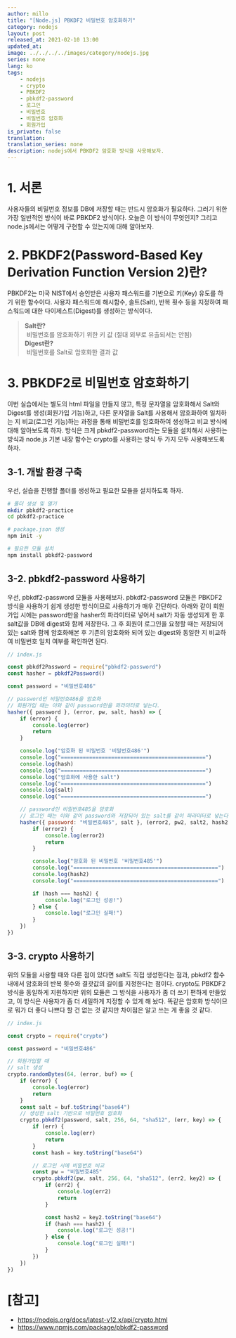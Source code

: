 ```yaml
---
author: millo
title: "[Node.js] PBKDF2 비밀번호 암호화하기"
category: nodejs
layout: post
released_at: 2021-02-10 13:00
updated_at:
image: ../../../../images/category/nodejs.jpg
series: none
lang: ko
tags:
    - nodejs
    - crypto
    - PBKDF2
    - pbkdf2-password
    - 로그인
    - 비밀번호
    - 비밀번호 암호화
    - 회원가입
is_private: false
translation:
translation_series: none
description: nodejs에서 PBKDF2 암호화 방식을 사용해보자.
---
```


# 1. 서론

사용자들의 비밀번호 정보를 DB에 저장할 때는 반드시 암호화가 필요하다. 그러기 위한 가장 일반적인 방식이 바로 PBKDF2 방식이다. 오늘은 이 방식이 무엇인지? 그리고 node.js에서는 어떻게 구현할 수 있는지에 대해 알아보자.

# 2. PBKDF2(Password-Based Key Derivation Function Version 2)란?

PBKDF2는 미국 NIST에서 승인받은 사용자 패스워드를 기반으로 키(Key) 유도를 하기 위한 함수이다. 사용자 패스워드에 해시함수, 솔트(Salt), 반복 횟수 등을 지정하여 패스워드에 대한 다이제스트(Digest)를 생성하는 방식이다.

> **Salt란?** <br /> &nbsp;비밀번호를 암호화하기 위한 키 값 (절대 외부로 유출되서는 안됨) <br /> **Digest란?** <br /> &nbsp;비밀번호를 Salt로 암호화한 결과 값

# 3. PBKDF2로 비밀번호 암호화하기

이번 실습에서는 별도의 html 파일을 만들지 않고, 특정 문자열을 암호화해서 Salt와 Digest를 생성(회원가입 기능)하고, 다른 문자열을 Salt를 사용해서 암호화하여 일치하는 지 비교(로그인 기능)하는 과정을 통해 비밀번호를 암호화하여 생성하고 비교 방식에 대해 알아보도록 하자. 방식은 크게 pbkdf2-password라는 모듈을 설치해서 사용하는 방식과 node.js 기본 내장 함수는 crypto를 사용하는 방식 두 가지 모두 사용해보도록 하자.

## 3-1. 개발 환경 구축

우선, 실습을 진행할 폴더를 생성하고 필요한 모듈을 설치하도록 하자.

```bash
# 폴더 생성 및 열기
mkdir pbkdf2-practice
cd pbkdf2-practice

# package.json 생성
npm init -y

# 필요한 모듈 설치
npm install pbkdf2-password
```

## 3-2. pbkdf2-password 사용하기

우선, pbkdf2-password 모듈을 사용해보자. pbkdf2-password 모듈은 PBKDF2 방식을 사용하기 쉽게 생성한 방식이므로 사용하기가 매우 간단하다. 아래와 같이 회원가입 시에는 password만을 hasher의 파라미터로 넣어서 salt가 자동 생성되게 한 후 salt값을 DB에 digest와 함께 저장한다. 그 후 회원이 로그인을 요청할 때는 저장되어 있는 salt와 함께 암호화해본 후 기존의 암호화와 되어 있는 digest와 동일한 지 비교하여 비밀번호 일치 여부를 확인하면 된다.

```js
// index.js

const pbkdf2Password = require("pbkdf2-password")
const hasher = pbkdf2Password()

const password = "비밀번호486"

// password인 비밀번호486을 암호화
// 회원가입 때는 이와 같이 password만을 파라미터로 넣는다.
hasher({ password }, (error, pw, salt, hash) => {
    if (error) {
        console.log(error)
        return
    }

    console.log("암호화 된 비밀번호 '비밀번호486'")
    console.log("==============================================")
    console.log(hash)
    console.log("==============================================")
    console.log("암호화에 사용한 salt")
    console.log("==============================================")
    console.log(salt)
    console.log("==============================================")

    // password인 비밀번호485을 암호화
    // 로그인 때는 이와 같이 password와 저장되어 있는 salt를 같이 파라미터로 넣는다.
    hasher({ password: "비밀번호485", salt }, (error2, pw2, salt2, hash2) => {
        if (error2) {
            console.log(error2)
            return
        }

        console.log("암호화 된 비밀번호 '비밀번호485'")
        console.log("==============================================")
        console.log(hash2)
        console.log("==============================================")

        if (hash === hash2) {
            console.log("로그인 성공!")
        } else {
            console.log("로그인 실패!")
        }
    })
})
```

## 3-3. crypto 사용하기

위의 모듈을 사용할 때와 다른 점이 있다면 salt도 직접 생성한다는 점과, pbkdf2 함수 내에서 암호화의 반복 횟수와 결괏값의 길이를 지정한다는 점이다. crypto도 PBKDF2 방식을 동일하게 지원하지만 위의 모듈은 그 방식을 사용자가 좀 더 쓰기 편하게 만들었고, 이 방식은 사용자가 좀 더 세밀하게 지정할 수 있게 해 놨다. 똑같은 암호화 방식이므로 뭐가 더 좋다 나쁘다 할 건 없는 것 같지만 차이점은 알고 쓰는 게 좋을 것 같다.

```js
// index.js

const crypto = require("crypto")

const password = "비밀번호486"

// 회원가입할 때
// salt 생성
crypto.randomBytes(64, (error, buf) => {
    if (error) {
        console.log(error)
        return
    }
    const salt = buf.toString("base64")
    // 생성한 salt 기반으로 비밀번호 암호화
    crypto.pbkdf2(password, salt, 256, 64, "sha512", (err, key) => {
        if (err) {
            console.log(err)
            return
        }
        const hash = key.toString("base64")

        // 로그인 시에 비밀번호 비교
        const pw = "비밀번호485"
        crypto.pbkdf2(pw, salt, 256, 64, "sha512", (err2, key2) => {
            if (err2) {
                console.log(err2)
                return
            }

            const hash2 = key2.toString("base64")
            if (hash === hash2) {
                console.log("로그인 성공!")
            } else {
                console.log("로그인 실패!")
            }
        })
    })
})
```

# [참고]

-   https://nodejs.org/docs/latest-v12.x/api/crypto.html
-   https://www.npmjs.com/package/pbkdf2-password

